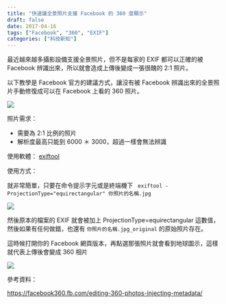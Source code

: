 ```yaml
---
title: "快速讓全景照片支援 Facebook 的 360 度顯示"
draft: false
date: 2017-04-16
tags: ["Facebook", "360", "EXIF"]
categories: ["科技新知"]
---
```



最近越來越多攝影設備支援全景照片，但不是每家的 EXIF 都可以正確的被 Facebook 辨識出來，所以就會造成上傳後變成一張很醜的 2:1 照片。

以下教學是 Facebook 官方的建議方式，讓沒有被 Facebook 辨識出來的全景照片手動修復成可以在 Facebook 上看的 360 照片。

<!--more-->


![](https://hiy.tw/tech/facebook_360_photo/1.png)




照片需求：
 * 需要為 2:1 比例的照片
 * 解析度最高只能到 6000 ＊ 3000，超過一樣會無法辨識


使用軟體： [exiftool](http://www.sno.phy.queensu.ca/~phil/exiftool/)

使用方式：

就非常簡單，只要在命令提示字元或是終端機下   ```  exiftool -ProjectionType="equirectangular" 你照片的名稱.jpg ``` 


![](https://hiy.tw/tech/facebook_360_photo/2.png)


然後原本的檔案的 EXIF 就會被加上 ProjectionType=equirectangular 這數值，然後如果有任何做錯，也還有 ```你照片的名稱.jpg_original``` 的原始照片存在。

這時候打開你的 Facebook 網頁版本，再點選那張照片就會看到地球圖示，這樣就代表上傳後會變成 360 相片


![](https://hiy.tw/tech/facebook_360_photo/3.png)


參考資料：

https://facebook360.fb.com/editing-360-photos-injecting-metadata/






